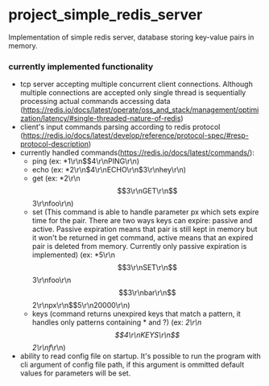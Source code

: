 # project_simple_redis_server
Implementation of simple redis server, database storing key-value pairs in memory.

### currently implemented functionality
- tcp server accepting multiple concurrent client connections. Although multiple connections are accepted only single thread is sequentially processing actual commands accessing data (https://redis.io/docs/latest/operate/oss_and_stack/management/optimization/latency/#single-threaded-nature-of-redis)
- client's input commands parsing according to redis protocol (https://redis.io/docs/latest/develop/reference/protocol-spec/#resp-protocol-description)
- currently handled commands(https://redis.io/docs/latest/commands/): 
  - ping (ex: *1\r\n$$4\r\nPING\r\n)
  - echo (ex: *2\r\n$4\r\nECHO\r\n$3\r\nhey\r\n)
  - get (ex: *2\r\n$$3\r\nGET\r\n$$3\r\nfoo\r\n)
  - set (This command is able to handle parameter px which sets expire time for the pair. There are two ways keys can expire: passive and active. Passive expiration means that pair is still kept in memory but it won't be returned in get command, active means that an expired pair is deleted from memory. Currently only passive expiration is implemented) (ex: *5\r\n$$3\r\nSET\r\n$$3\r\nfoo\r\n$$3\r\nbar\r\n$$2\r\npx\r\n$$5\r\n20000\r\n)
  - keys (command returns unexpired keys that match a pattern, it handles only patterns containing * and ?) (ex: *2\r\n$$4\r\nKEYS\r\n$$2\r\nf*\r\n)
- ability to read config file on startup. It's possible to run the program with cli argument of config file path, if this argument is ommitted default values for parameters will be set.